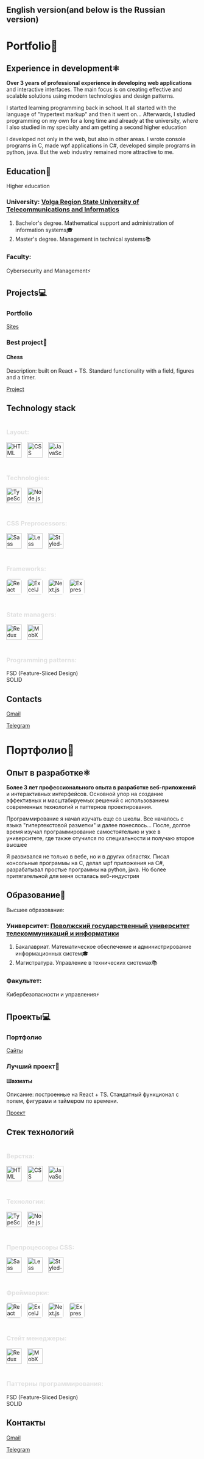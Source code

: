 <h2>English version(and below is the Russian version)</h2>
<div class="container">
        <h1>Portfolio💼</h1>
        <div class="block">
            <h2>Experience in development⚛️</h2>
            <p><b>Over 3 years of professional experience in developing web applications</b> and interactive interfaces. The main focus is on creating effective and scalable solutions using modern technologies and design patterns.</p>
            <p>I started learning programming back in school. It all started with the language of "hypertext markup" and then it went on... Afterwards, I studied programming on my own for a long time and already at the university, where I also studied in my specialty and am getting a second higher education</p>
            <p>I developed not only in the web, but also in other areas. I wrote console programs in C, made wpf applications in C#, developed simple programs in python, java. But the web industry remained more attractive to me.</p>
        </div>
        <div class="block">
            <h2>Education🧠</h2>
            <p>Higher education</p>
            <h3>University: <a href='https://www.psuti.ru'>Volga Region State University of Telecommunications and Informatics</a></h3>
            <ol>
                <li>Bachelor's degree. Mathematical support and administration of information systems🎓</li>
                <li>Master's degree. Management in technical systems📚</li>
            </ol>
            <h3>Faculty:</h3>
            <p>Cybersecurity and Management⚡</p>
        </div>
        <div class="block">
            <h2>Projects💻</h2>
            <div class="subblock">
                <h3>Portfolio</h3>
                <a href="https://smerchprosto.github.io/" target="_blank" rel="noreferrer">Sites</a>
            </div>
            <div class="subblock">
                <h3>Best project🚀</h3>
                <h4>Chess</h4>
                <p>Description: built on React + TS. Standard functionality with a field, figures and a timer.</p>
                <a href="https://github.com/SmerchProsto/react-chess" target="_blank" rel="noreferrer">Project</a>
            </div>
        </div>
     <h2>Technology stack</h2>
      <div style="display: flex; flex-direction: column; gap: 20px;">
    <!-- Верстка -->
    <div>
        <h3 style="color: #e0e0e0;">Layout:</h3>
        <div style="display: flex; flex-wrap: wrap; gap: 15px;">
            <a href="https://developer.mozilla.org/en-US/docs/Web/HTML" target="_blank" rel="noreferrer">
                <img src="https://raw.githubusercontent.com/devicons/devicon/master/icons/html5/html5-original-wordmark.svg" alt="HTML" width="40" height="40" />
            </a>
            <a href="https://developer.mozilla.org/en-US/docs/Web/CSS" target="_blank" rel="noreferrer">
                <img src="https://raw.githubusercontent.com/devicons/devicon/master/icons/css3/css3-original-wordmark.svg" alt="CSS" width="40" height="40" />
            </a>
            <a href="https://developer.mozilla.org/en-US/docs/Web/JavaScript" target="_blank" rel="noreferrer">
                <img src="https://raw.githubusercontent.com/devicons/devicon/master/icons/javascript/javascript-original.svg" alt="JavaScript" width="40" height="40" />
            </a>
        </div>
    </div>
    <!-- Технологии -->
    <div>
        <h3 style="color: #e0e0e0;">Technologies:</h3>
        <div style="display: flex; flex-wrap: wrap; gap: 15px;">
            <a href="https://www.typescriptlang.org/" target="_blank" rel="noreferrer">
                <img src="https://raw.githubusercontent.com/devicons/devicon/master/icons/typescript/typescript-original.svg" alt="TypeScript" width="40" height="40" />
            </a>
            <a href="https://nodejs.org/" target="_blank" rel="noreferrer">
                <img src="https://raw.githubusercontent.com/devicons/devicon/master/icons/nodejs/nodejs-original-wordmark.svg" alt="Node.js" width="40" height="40" />
            </a>
        </div>
    </div>
    <!-- Препроцессоры CSS -->
    <div>
        <h3 style="color: #e0e0e0;">CSS Preprocessors:</h3>
        <div style="display: flex; flex-wrap: wrap; gap: 15px;">
            <a href="https://sass-lang.com/" target="_blank" rel="noreferrer">
                <img src="https://raw.githubusercontent.com/devicons/devicon/master/icons/sass/sass-original.svg" alt="Sass" width="40" height="40" />
            </a>
            <a href="https://lesscss.org/" target="_blank" rel="noreferrer">
                <img src="https://raw.githubusercontent.com/devicons/devicon/master/icons/less/less-plain-wordmark.svg" alt="Less" width="40" height="40" />
            </a>
            <a href="https://styled-components.com/" target="_blank" rel="noreferrer">
                <img src="https://avatars.githubusercontent.com/u/20658825?s=200&v=4" alt="Styled-components" width="40" height="40" />
            </a>
        </div>
    </div>
    <!-- Фреймворки -->
    <div>
        <h3 style="color: #e0e0e0;">Frameworks:</h3>
        <div style="display: flex; flex-wrap: wrap; gap: 15px;">
            <a href="https://react.dev/" target="_blank" rel="noreferrer" style="text-decoration: none;">
                <img src="https://raw.githubusercontent.com/devicons/devicon/master/icons/react/react-original-wordmark.svg" alt="React" width="40" height="40" style="background-color: #ffffff; border-radius: 5px;" />
            </a>
            <a href="https://github.com/exceljs/exceljs" target="_blank" rel="noreferrer" style="text-decoration: none;">
                <img src="https://avatars.githubusercontent.com/u/15267259?s=200&v=4" alt="ExcelJS" width="40" height="40" style="background-color: #ffffff; border-radius: 5px;" />
            </a>
            <a href="https://nextjs.org/" target="_blank" rel="noreferrer" style="text-decoration: none;">
                <img src="https://raw.githubusercontent.com/devicons/devicon/master/icons/nextjs/nextjs-original-wordmark.svg" alt="Next.js" width="40" height="40" style="background-color: #ffffff; border-radius: 5px;" />
            </a>
            <a href="https://expressjs.com/" target="_blank" rel="noreferrer" style="text-decoration: none;">
                <img src="https://raw.githubusercontent.com/devicons/devicon/master/icons/express/express-original-wordmark.svg" alt="Express" width="40" height="40" style="background-color: #ffffff; border-radius: 5px;" />
            </a>
        </div>
    </div>
    <!-- Стейт менеджеры -->
    <div>
        <h3 style="color: #e0e0e0;">State managers:</h3>
        <div style="display: flex; flex-wrap: wrap; gap: 15px;">
            <a href="https://redux.js.org/" target="_blank" rel="noreferrer">
                <img src="https://raw.githubusercontent.com/devicons/devicon/master/icons/redux/redux-original.svg" alt="Redux" width="40" height="40" />
            </a>
            <a href="https://mobx.js.org/" target="_blank" rel="noreferrer">
                <img src="https://mobx.js.org/assets/mobx.png" alt="MobX" width="40" height="40" />
            </a>
        </div>
    </div>
    <!-- Паттерны программирования -->
    <div>
        <h3 style="color: #e0e0e0;">Programming patterns:</h3>
        <ul style="list-style-type: none; padding: 0; margin: 0;">
            <li>FSD (Feature-Sliced Design)</li>
            <li>SOLID</li>
        </ul>
    </div>
</div>
<div>
    <h2>Contacts</h2>
    <p><a href="mailto:smerchprosto@gmail.com">Gmail</a></p>
    <p><a href="t.me/IgorJS_Dev">Telegram</a></p>
</div>
 <div class="container">
        <h1>Портфолио💼</h1>
        <div class="block">
            <h2>Опыт в разработке⚛️</h2>
            <p><b>Более 3 лет профессионального опыта в разработке веб-приложений</b> и интерактивных интерфейсов. Основной упор на создание эффективных и масштабируемых решений с использованием современных технологий и паттернов проектирования.</p>
            <p>Программирование я начал изучать еще со школы. Все началось с языка "гипертекстовой разметки" и далее понеслось... После, долгое время изучал программирование самостоятельно и уже в университете, где также отучился по специальности и получаю второе высшее</p>
            <p>Я развивался не только в вебе, но и в других областях. Писал консольные программы на C, делал wpf приложения на C#, разрабатывал простые программы на python, java. Но более притягательной для меня осталась веб-индустрия</p>
        </div>
        <div class="block">
            <h2>Образование🧠</h2>
            <p>Высшее образование:</p>
            <h3>Университет: <a href='https://www.psuti.ru'>Поволжский государственный университет телекоммуникаций и информатики</a></h3>
            <ol>
                <li>Бакалавриат. Математическое обеспечение и администрирование информационных систем🎓</li>
                <li>Магистратура. Управление в технических системах📚</li>
            </ol>
            <h3>Факультет:</h3>
            <p>Кибербезопасности и управления⚡</p>
        </div>
        <div class="block">
            <h2>Проекты💻</h2>
            <div class="subblock">
                <h3>Портфолио</h3>
                <a href="https://smerchprosto.github.io/" target="_blank" rel="noreferrer">Сайты</a>
            </div>
            <div class="subblock">
                <h3>Лучший проект🚀</h3>
                <h4>Шахматы</h4>
                <p>Описание: построенные на React + TS. Стандатный функционал с полем, фигурами и таймером по времени.</p>
                <a href="https://github.com/SmerchProsto/react-chess" target="_blank" rel="noreferrer">Проект</a>
            </div>
        </div>
     <h2>Стек технологий</h2>
      <div style="display: flex; flex-direction: column; gap: 20px;">
    <!-- Верстка -->
    <div>
        <h3 style="color: #e0e0e0;">Верстка:</h3>
        <div style="display: flex; flex-wrap: wrap; gap: 15px;">
            <a href="https://developer.mozilla.org/en-US/docs/Web/HTML" target="_blank" rel="noreferrer">
                <img src="https://raw.githubusercontent.com/devicons/devicon/master/icons/html5/html5-original-wordmark.svg" alt="HTML" width="40" height="40" />
            </a>
            <a href="https://developer.mozilla.org/en-US/docs/Web/CSS" target="_blank" rel="noreferrer">
                <img src="https://raw.githubusercontent.com/devicons/devicon/master/icons/css3/css3-original-wordmark.svg" alt="CSS" width="40" height="40" />
            </a>
            <a href="https://developer.mozilla.org/en-US/docs/Web/JavaScript" target="_blank" rel="noreferrer">
                <img src="https://raw.githubusercontent.com/devicons/devicon/master/icons/javascript/javascript-original.svg" alt="JavaScript" width="40" height="40" />
            </a>
        </div>
    </div>
    <!-- Технологии -->
    <div>
        <h3 style="color: #e0e0e0;">Технологии:</h3>
        <div style="display: flex; flex-wrap: wrap; gap: 15px;">
            <a href="https://www.typescriptlang.org/" target="_blank" rel="noreferrer">
                <img src="https://raw.githubusercontent.com/devicons/devicon/master/icons/typescript/typescript-original.svg" alt="TypeScript" width="40" height="40" />
            </a>
            <a href="https://nodejs.org/" target="_blank" rel="noreferrer">
                <img src="https://raw.githubusercontent.com/devicons/devicon/master/icons/nodejs/nodejs-original-wordmark.svg" alt="Node.js" width="40" height="40" />
            </a>
        </div>
    </div>
    <!-- Препроцессоры CSS -->
    <div>
        <h3 style="color: #e0e0e0;">Препроцессоры CSS:</h3>
        <div style="display: flex; flex-wrap: wrap; gap: 15px;">
            <a href="https://sass-lang.com/" target="_blank" rel="noreferrer">
                <img src="https://raw.githubusercontent.com/devicons/devicon/master/icons/sass/sass-original.svg" alt="Sass" width="40" height="40" />
            </a>
            <a href="https://lesscss.org/" target="_blank" rel="noreferrer">
                <img src="https://raw.githubusercontent.com/devicons/devicon/master/icons/less/less-plain-wordmark.svg" alt="Less" width="40" height="40" />
            </a>
            <a href="https://styled-components.com/" target="_blank" rel="noreferrer">
                <img src="https://avatars.githubusercontent.com/u/20658825?s=200&v=4" alt="Styled-components" width="40" height="40" />
            </a>
        </div>
    </div>
    <!-- Фреймворки -->
    <div>
        <h3 style="color: #e0e0e0;">Фреймворки:</h3>
        <div style="display: flex; flex-wrap: wrap; gap: 15px;">
            <a href="https://react.dev/" target="_blank" rel="noreferrer" style="text-decoration: none;">
                <img src="https://raw.githubusercontent.com/devicons/devicon/master/icons/react/react-original-wordmark.svg" alt="React" width="40" height="40" style="background-color: #ffffff; border-radius: 5px;" />
            </a>
            <a href="https://github.com/exceljs/exceljs" target="_blank" rel="noreferrer" style="text-decoration: none;">
                <img src="https://avatars.githubusercontent.com/u/15267259?s=200&v=4" alt="ExcelJS" width="40" height="40" style="background-color: #ffffff; border-radius: 5px;" />
            </a>
            <a href="https://nextjs.org/" target="_blank" rel="noreferrer" style="text-decoration: none;">
                <img src="https://raw.githubusercontent.com/devicons/devicon/master/icons/nextjs/nextjs-original-wordmark.svg" alt="Next.js" width="40" height="40" style="background-color: #ffffff; border-radius: 5px;" />
            </a>
            <a href="https://expressjs.com/" target="_blank" rel="noreferrer" style="text-decoration: none;">
                <img src="https://raw.githubusercontent.com/devicons/devicon/master/icons/express/express-original-wordmark.svg" alt="Express" width="40" height="40" style="background-color: #ffffff; border-radius: 5px;" />
            </a>
        </div>
    </div>
    <!-- Стейт менеджеры -->
    <div>
        <h3 style="color: #e0e0e0;">Стейт менеджеры:</h3>
        <div style="display: flex; flex-wrap: wrap; gap: 15px;">
            <a href="https://redux.js.org/" target="_blank" rel="noreferrer">
                <img src="https://raw.githubusercontent.com/devicons/devicon/master/icons/redux/redux-original.svg" alt="Redux" width="40" height="40" />
            </a>
            <a href="https://mobx.js.org/" target="_blank" rel="noreferrer">
                <img src="https://mobx.js.org/assets/mobx.png" alt="MobX" width="40" height="40" />
            </a>
        </div>
    </div>
    <!-- Паттерны программирования -->
    <div>
        <h3 style="color: #e0e0e0;">Паттерны программирования:</h3>
        <ul style="list-style-type: none; padding: 0; margin: 0;">
            <li>FSD (Feature-Sliced Design)</li>
            <li>SOLID</li>
        </ul>
    </div>
</div>
<div>
    <h2>Контакты</h2>
    <p><a href="mailto:smerchprosto@gmail.com">Gmail</a></p>
    <p><a href="t.me/IgorJS_Dev">Telegram</a></p>
</div>
